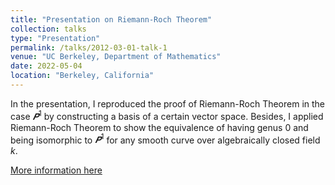 ```yaml
---
title: "Presentation on Riemann-Roch Theorem"
collection: talks
type: "Presentation"
permalink: /talks/2012-03-01-talk-1
venue: "UC Berkeley, Department of Mathematics"
date: 2022-05-04
location: "Berkeley, California"
---
```


In the presentation, I reproduced the proof of Riemann-Roch Theorem in the case $𝑷^1$ by constructing a basis of a certain vector space. Besides, I applied Riemann-Roch Theorem to show the equivalence of having genus 0 and being isomorphic to $𝑷^1$ for any smooth curve over algebraically closed field $k$.

[More information here](https://math.berkeley.edu/wp/drp/)
